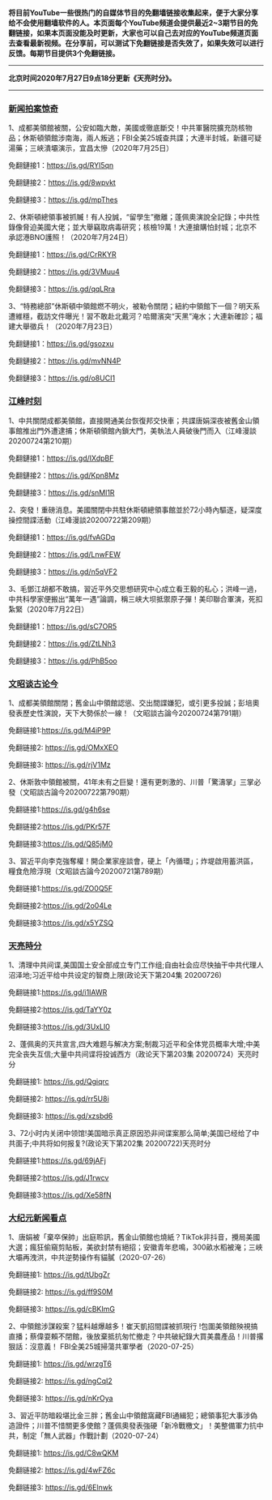 **将目前YouTube一些很热门的自媒体节目的免翻墙链接收集起来，便于大家分享给不会使用翻墙软件的人。本页面每个YouTube频道会提供最近2~3期节目的免翻链接，如果本页面没能及时更新，大家也可以自己去对应的YouTube频道页面去查看最新视频。在分享前，可以测试下免翻链接是否失效了，如果失效可以进行反馈。每期节目提供3个免翻链接。**

***

**北京时间2020年7月27日9点18分更新《天亮时分》。**

***

### [新闻拍案惊奇](https://www.youtube.com/c/%E5%A4%A7%E5%AE%87%E6%8B%8D%E6%A1%88%E9%A9%9A%E5%A5%87DayuShow/videos)

1、成都美領館被關，公安如臨大敵，美國或徹底斷交！中共軍醫院擴充防核物品；休斯頓領館涉南海，兩人叛逃；FBI全美25城查共諜；大連半封城，新疆可疑湯藥；三峽潰壩演示，宜昌太慘（2020年7月25日）

免翻鏈接1：https://is.gd/RYI5qn

免翻鏈接2：https://is.gd/8wpvkt

免翻鏈接3：https://is.gd/mpThes

2、休斯頓總領事被抓贓！有人投誠，“留學生”撤離；蓬佩奧演說全記錄；中共性錄像脅迫美國大佬；並大舉竊取病毒研究；核檢19萬！大連搶購怕封城；北京不承認港BNO護照！（2020年7月24日）

免翻鏈接1：https://is.gd/CrRKYR

免翻鏈接2：https://is.gd/3VMuu4

免翻鏈接3：https://is.gd/qqLRra

3、“特務總部”休斯頓中領館燃不明火，被勒令關閉；紐約中領館下一個？明天系遭維穩，截訪文件曝光！習不敢赴北戴河？哈爾濱突“天黑”淹水；大連新確診；福建大舉徵兵！（2020年7月23日）

免翻鏈接1：https://is.gd/gsozxu

免翻鏈接2：https://is.gd/mvNN4P

免翻鏈接3：https://is.gd/o8UCI1


### [江峰时刻](https://www.youtube.com/c/%E6%B1%9F%E5%B3%B0%E6%97%B6%E5%88%BB/videos)

1、中共關閉成都美領館，直接開通美台恢復邦交快車；共諜唐娟深夜被舊金山領事館推出門外遭逮捕；休斯頓領館內鎖大門，美執法人員破後門而入（江峰漫談20200724第210期）

免翻鏈接1：https://is.gd/IXdpBF

免翻鏈接2：https://is.gd/Kpn8Mz

免翻鏈接3：https://is.gd/snMl1R

2、突發！重磅消息。美國關閉中共駐休斯頓總領事館並於72小時內驅逐，疑深度操控間諜活動（江峰漫談20200722第209期）

免翻鏈接1：https://is.gd/fvAGDq

免翻鏈接2：https://is.gd/LnwFEW

免翻鏈接3：https://is.gd/n5qVF2

3、毛鄧江胡都不敢搞，習近平外交思想研究中心成立看王毅的私心；洪峰一過，中共科學家便搬出“萬年一遇”論調，稱三峡大坝抵禦原子彈！美印聯合軍演，死扣紮緊（2020年7月22日）

免翻鏈接1：https://is.gd/sC7OR5

免翻鏈接2：https://is.gd/ZtLNh3

免翻鏈接3：https://is.gd/PhB5oo

### [文昭谈古论今](https://www.youtube.com/channel/UCtAIPjABiQD3qjlEl1T5VpA/videos)

1、成都美領館關閉；舊金山中領館認慫、交出間諜嫌犯，或引更多投誠；彭培奧發表歷史性演說，天下大勢係於一線！（文昭談古論今20200724第791期）

免翻链接1:https://is.gd/M4iP9P

免翻链接2: https://is.gd/OMxXEO

免翻链接3: https://is.gd/rjV1Mz

2、休斯敦中領館被關，41年未有之巨變！還有更刺激的、川普「驚濤掌」三掌必發（文昭談古論今20200722第790期）

免翻链接1:https://is.gd/g4h6se

免翻链接2:https://is.gd/PKr57F

免翻链接3:https://is.gd/Q85jM0

3、習近平向李克強奪權！開企業家座談會，硬上「內循環」；炸堤啟用蓄洪區，糧食危險浮現（文昭談古論今20200721第789期）

免翻链接1:https://is.gd/ZO0Q5F

免翻链接2:https://is.gd/2o04Le

免翻链接3:https://is.gd/x5YZSQ

### [天亮時分](https://www.youtube.com/channel/UCjvjNeHndz4PGs9JXhzdHqw/videos)

1、清理中共间谍,美国国土安全部成立专门工作组;自由社会应尽快抽干中共代理人沼泽地;习近平给中共设定的智商上限(政论天下第204集 20200726)

免翻链接1:https://is.gd/i1IAWR

免翻链接2:https://is.gd/TaYY0z

免翻链接3:https://is.gd/3UxLI0

2、蓬佩奥的灭共宣言,四大难题与解决方案;制裁习近平和全体党员概率大增;中美完全丧失互信;大量中共间谍将投诚西方（政论天下第203集 20200724）天亮时分

免翻链接1: https://is.gd/Qgiqrc

免翻链接2: https://is.gd/rr5U8i

免翻链接3:  https://is.gd/xzsbd6

3、72小时内关闭中领馆!美国暗示真正原因恐非间谍案那么简单;美国已经给了中共面子;中共将如何报复?(政论天下第202集 20200722)天亮时分

免翻链接1:https://is.gd/69jAFj

免翻链接2:https://is.gd/J1rwcv

免翻链接3:https://is.gd/Xe58fN


### [大纪元新闻看点](https://www.youtube.com/c/%E5%A4%A7%E7%B4%80%E5%85%83-%E6%96%B0%E8%81%9E%E7%9C%8B%E9%BB%9E/videos)

1、唐娟被「棄卒保帥」出庭聆訊，舊金山領館也燒紙？TikTok非抖音，攪局美國大選；瘋狂偷窺剪貼板，美欲封禁有絕招；安徽青年悲鳴，300畝水稻被淹；三峽大壩再洩洪，中共逆勢操作有貓膩（2020-07-26）

免翻链接1:  https://is.gd/tUbgZr

免翻链接2:  https://is.gd/ff9S0M

免翻链接3:  https://is.gd/cBKImG

2、中領館涉謀殺案？猛料越爆越多！崔天凱招間諜被抓現行 !包圍美領館殃視搞直播；蔡偉耍賴不閉館，後放棄抵抗匆忙撤走？中共破紀錄大買美農產品！川普撂狠話：沒意義！ FBI全美25城掃蕩共軍學者（2020-07-25）

免翻链接1: https://is.gd/wrzgT6

免翻链接2: https://is.gd/ngCqI2

免翻链接3: https://is.gd/nKrOya

3、習近平防暗殺堪比金三胖；舊金山中領館窩藏FBI通緝犯；總領事犯大事涉偽造證件；川普不惜關更多使館？蓬佩奧發表強硬「新冷戰檄文」！美整備軍力抗中共，制定「無人武器」作戰計劃（2020-07-24）

免翻链接1: https://is.gd/C8wQKM

免翻链接2: https://is.gd/4wFZ6c

免翻链接3: https://is.gd/6Elnwk
